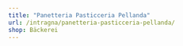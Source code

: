 ```yaml
---
title: "Panetteria Pasticceria Pellanda"
url: /intragna/panetteria-pasticceria-pellanda/
shop: Bäckerei
---
```

